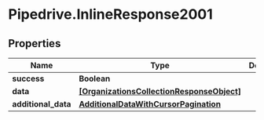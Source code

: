 # Pipedrive.InlineResponse2001

## Properties

Name | Type | Description | Notes
------------ | ------------- | ------------- | -------------
**success** | **Boolean** |  | [optional] 
**data** | [**[OrganizationsCollectionResponseObject]**](OrganizationsCollectionResponseObject.md) |  | [optional] 
**additional_data** | [**AdditionalDataWithCursorPagination**](AdditionalDataWithCursorPagination.md) |  | [optional] 


